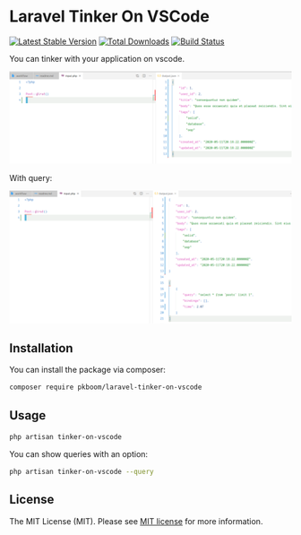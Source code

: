 # Laravel Tinker On VSCode

[![Latest Stable Version](https://poser.pugx.org/pkboom/laravel-tinker-on-vscode/v/stable)](https://packagist.org/packages/pkboom/laravel-tinker-on-vscode)
[![Total Downloads](https://poser.pugx.org/pkboom/laravel-tinker-on-vscode/downloads)](https://packagist.org/packages/pkboom/laravel-tinker-on-vscode)
[![Build Status](https://travis-ci.com/pkboom/laravel-tinker-on-vscode.svg?branch=master)](https://travis-ci.com/pkboom/laravel-tinker-on-vscode)

You can tinker with your application on vscode.

<img src="/images/demo2.png" width="800"  title="demo">

With query:

<img src="/images/demo1.png" width="800"  title="demo">

## Installation

You can install the package via composer:

```bash
composer require pkboom/laravel-tinker-on-vscode
```

## Usage

```bash
php artisan tinker-on-vscode
```

You can show queries with an option:

```bash
php artisan tinker-on-vscode --query
```

## License

The MIT License (MIT). Please see [MIT license](http://opensource.org/licenses/MIT) for more information.
